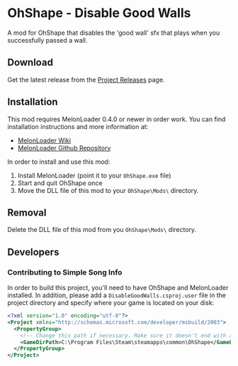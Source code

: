 # OhShape - Disable Good Walls
A mod for OhShape that disables the 'good wall' sfx that plays when you successfully passed a wall.

## Download
Get the latest release from the [Project Releases](https://github.com/Shadnix-was-taken/OhShape-DisableGoodWalls/releases) page.

## Installation
This mod requires MelonLoader 0.4.0 or newer in order work. You can find installation instructions and more information at:

- [MelonLoader Wiki](https://melonwiki.xyz/)
- [MelonLoader Github Repository](https://github.com/HerpDerpinstine/MelonLoader)

In order to install and use this mod:

1. Install MelonLoader (point it to your `OhShape.exe` file)
2. Start and quit OhShape once
3. Move the DLL file of this mod to your `OhShape\Mods\` directory.

## Removal
Delete the DLL file of this mod from you `OhShape\Mods\` directory.

## Developers

### Contributing to Simple Song Info
In order to build this project, you'll need to have OhShape and MelonLoader installed. In addition, please add a `DisableGoodWalls.csproj.user` file in the project directory and specify where your game is located on your disk:

```xml
<?xml version="1.0" encoding="utf-8"?>
<Project xmlns="http://schemas.microsoft.com/developer/msbuild/2003">
  <PropertyGroup>
    <!-- Change this path if necessary. Make sure it doesn't end with a backslash. -->
    <GameDirPath>C:\Program Files\Steam\steamapps\common\OhShape</GameDirPath>
  </PropertyGroup>
</Project>
```
